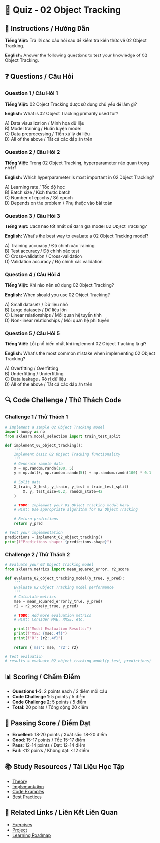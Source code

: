 # 🧠 Quiz - 02 Object Tracking

## 📝 Instructions / Hướng Dẫn

**Tiếng Việt:** Trả lời các câu hỏi sau để kiểm tra kiến thức về 02 Object Tracking.

**English:** Answer the following questions to test your knowledge of 02 Object Tracking.

## ❓ Questions / Câu Hỏi

### Question 1 / Câu Hỏi 1
**Tiếng Việt:** 02 Object Tracking được sử dụng chủ yếu để làm gì?

**English:** What is 02 Object Tracking primarily used for?

A) Data visualization / Minh họa dữ liệu  
B) Model training / Huấn luyện model  
C) Data preprocessing / Tiền xử lý dữ liệu  
D) All of the above / Tất cả các đáp án trên

### Question 2 / Câu Hỏi 2
**Tiếng Việt:** Trong 02 Object Tracking, hyperparameter nào quan trọng nhất?

**English:** Which hyperparameter is most important in 02 Object Tracking?

A) Learning rate / Tốc độ học  
B) Batch size / Kích thước batch  
C) Number of epochs / Số epoch  
D) Depends on the problem / Phụ thuộc vào bài toán

### Question 3 / Câu Hỏi 3
**Tiếng Việt:** Cách nào tốt nhất để đánh giá model 02 Object Tracking?

**English:** What's the best way to evaluate a 02 Object Tracking model?

A) Training accuracy / Độ chính xác training  
B) Test accuracy / Độ chính xác test  
C) Cross-validation / Cross-validation  
D) Validation accuracy / Độ chính xác validation

### Question 4 / Câu Hỏi 4
**Tiếng Việt:** Khi nào nên sử dụng 02 Object Tracking?

**English:** When should you use 02 Object Tracking?

A) Small datasets / Dữ liệu nhỏ  
B) Large datasets / Dữ liệu lớn  
C) Linear relationships / Mối quan hệ tuyến tính  
D) Non-linear relationships / Mối quan hệ phi tuyến

### Question 5 / Câu Hỏi 5
**Tiếng Việt:** Lỗi phổ biến nhất khi implement 02 Object Tracking là gì?

**English:** What's the most common mistake when implementing 02 Object Tracking?

A) Overfitting / Overfitting  
B) Underfitting / Underfitting  
C) Data leakage / Rò rỉ dữ liệu  
D) All of the above / Tất cả các đáp án trên

## 🔍 Code Challenge / Thử Thách Code

### Challenge 1 / Thử Thách 1
```python
# Implement a simple 02 Object Tracking model
import numpy as np
from sklearn.model_selection import train_test_split

def implement_02_object_tracking():
    '''
    Implement basic 02 Object Tracking functionality
    '''
    # Generate sample data
    X = np.random.randn(100, 5)
    y = np.dot(X, np.random.randn(5)) + np.random.randn(100) * 0.1
    
    # Split data
    X_train, X_test, y_train, y_test = train_test_split(
        X, y, test_size=0.2, random_state=42
    )
    
    # TODO: Implement your 02 Object Tracking model here
    # Hint: Use appropriate algorithm for 02 Object Tracking
    
    # Return predictions
    return y_pred

# Test your implementation
predictions = implement_02_object_tracking()
print(f"Predictions shape: {predictions.shape}")
```

### Challenge 2 / Thử Thách 2
```python
# Evaluate your 02 Object Tracking model
from sklearn.metrics import mean_squared_error, r2_score

def evaluate_02_object_tracking_model(y_true, y_pred):
    '''
    Evaluate 02 Object Tracking model performance
    '''
    # Calculate metrics
    mse = mean_squared_error(y_true, y_pred)
    r2 = r2_score(y_true, y_pred)
    
    # TODO: Add more evaluation metrics
    # Hint: Consider MAE, RMSE, etc.
    
    print(f"Model Evaluation Results:")
    print(f"MSE: {mse:.4f}")
    print(f"R²: {r2:.4f}")
    
    return {'mse': mse, 'r2': r2}

# Test evaluation
# results = evaluate_02_object_tracking_model(y_test, predictions)
```

## 📊 Scoring / Chấm Điểm

- **Questions 1-5**: 2 points each / 2 điểm mỗi câu
- **Code Challenge 1**: 5 points / 5 điểm
- **Code Challenge 2**: 5 points / 5 điểm
- **Total**: 20 points / Tổng cộng 20 điểm

## 🎯 Passing Score / Điểm Đạt

- **Excellent**: 18-20 points / Xuất sắc: 18-20 điểm
- **Good**: 15-17 points / Tốt: 15-17 điểm  
- **Pass**: 12-14 points / Đạt: 12-14 điểm
- **Fail**: <12 points / Không đạt: <12 điểm

## 📚 Study Resources / Tài Liệu Học Tập

- [Theory](./THEORY_02_object_tracking.md)
- [Implementation](./IMPLEMENTATION_02_object_tracking.md)
- [Code Examples](./CODE_EXAMPLES_02_object_tracking.md)
- [Best Practices](./BEST_PRACTICES_02_object_tracking.md)

## 🔗 Related Links / Liên Kết Liên Quan

- [Exercises](./EXERCISES_02_object_tracking.md)
- [Project](./PROJECT_02_object_tracking.md)
- [Learning Roadmap](./LEARNING_ROADMAP_02_object_tracking.md)
